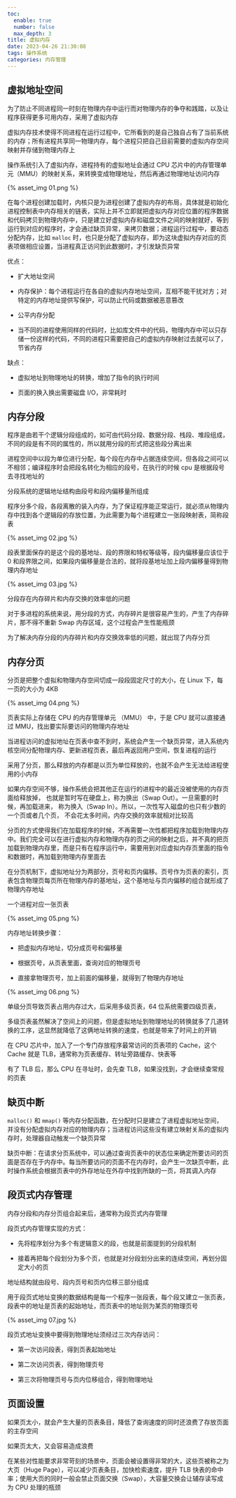 ```yaml
---
toc:
  enable: true
  number: false
  max_depth: 3
title: 虚拟内存
date: 2023-04-26 21:30:08
tags: 操作系统
categories: 内存管理
---
```


## 虚拟地址空间

为了防止不同进程同一时刻在物理内存中运行而对物理内存的争夺和践踏，以及让程序获得更多可用内存，采用了虚拟内存

虚拟内存技术使得不同进程在运行过程中，它所看到的是自己独自占有了当前系统的内存；所有进程共享同一物理内存，每个进程只把自己目前需要的虚拟内存空间映射并存储到物理内存上

操作系统引入了虚拟内存，进程持有的虚拟地址会通过 CPU 芯片中的内存管理单元（MMU）的映射关系，来转换变成物理地址，然后再通过物理地址访问内存

{% asset_img 01.png %}

在每个进程创建加载时，内核只是为进程创建了虚拟内存的布局，具体就是初始化进程控制表中内存相关的链表，实际上并不立即就把虚拟内存对应位置的程序数据和代码拷贝到物理内存中，只是建立好虚拟内存和磁盘文件之间的映射就好，等到运行到对应的程序时，才会通过缺页异常，来拷贝数据；进程运行过程中，要动态分配内存，比如 `malloc` 时，也只是分配了虚拟内存，即为这块虚拟内存对应的页表项做相应设置，当进程真正访问到此数据时，才引发缺页异常

优点：

- 扩大地址空间

- 内存保护：每个进程运行在各自的虚拟内存地址空间，互相不能干扰对方；对特定的内存地址提供写保护，可以防止代码或数据被恶意篡改

- 公平内存分配

- 当不同的进程使用同样的代码时，比如库文件中的代码，物理内存中可以只存储一份这样的代码，不同的进程只需要把自己的虚拟内存映射过去就可以了，节省内存

缺点：

- 虚拟地址到物理地址的转换，增加了指令的执行时间

- 页面的换入换出需要磁盘 I/O，非常耗时

## 内存分段

程序是由若干个逻辑分段组成的，如可由代码分段、数据分段、栈段、堆段组成，不同的段是有不同的属性的，所以就用分段的形式把这些段分离出来

进程空间中以段为单位进行分配，每个段在内存中占据连续空间，但各段之间可以不相邻；编译程序时会把段名转化为相应的段号，在执行的时候 cpu 是根据段号去寻找地址的

分段系统的逻辑地址结构由段号和段内偏移量所组成

程序分多个段，各段离散的装入内存，为了保证程序能正常运行，就必须从物理内存中找到各个逻辑段的存放位置，为此需要为每个进程建立一张段映射表，简称段表

{% asset_img 02.jpg %}

段表里面保存的是这个段的基地址、段的界限和特权等级等，段内偏移量应该位于 0 和段界限之间，如果段内偏移量是合法的，就将段基地址加上段内偏移量得到物理内存地址

{% asset_img 03.jpg %}

分段存在内存碎片和内存交换的效率低的问题

对于多进程的系统来说，用分段的方式，内存碎片是很容易产生的，产生了内存碎片，那不得不重新 Swap 内存区域，这个过程会产生性能瓶颈

为了解决内存分段的内存碎片和内存交换效率低的问题，就出现了内存分页

## 内存分页

分页是把整个虚拟和物理内存空间切成一段段固定尺寸的大小，在 Linux 下，每一页的大小为 4KB

{% asset_img 04.png %}

页表实际上存储在 CPU 的内存管理单元 （MMU） 中，于是 CPU 就可以直接通过 MMU，找出要实际要访问的物理内存地址

当进程访问的虚拟地址在页表中查不到时，系统会产生一个缺页异常，进入系统内核空间分配物理内存、更新进程页表，最后再返回用户空间，恢复进程的运行

采用了分页，那么释放的内存都是以页为单位释放的，也就不会产生无法给进程使用的小内存

如果内存空间不够，操作系统会把其他正在运行的进程中的最近没被使用的内存页面给释放掉，
也就是暂时写在硬盘上，称为换出（Swap Out）。一旦需要的时候，再加载进来，
称为换入（Swap In）。所以，一次性写入磁盘的也只有少数的一个页或者几个页，
不会花太多时间，内存交换的效率就相对比较高

分页的方式使得我们在加载程序的时候，不再需要一次性都把程序加载到物理内存中。我们完全可以在进行虚拟内存和物理内存的页之间的映射之后，并不真的把页加载到物理内存里，而是只有在程序运行中，需要用到对应虚拟内存页里面的指令和数据时，再加载到物理内存里面去

在分页机制下，虚拟地址分为两部分，页号和页内偏移。页号作为页表的索引，页表包含物理页每页所在物理内存的基地址，这个基地址与页内偏移的组合就形成了物理内存地址

一个进程对应一张页表

{% asset_img 05.png %}

内存地址转换步骤：

- 把虚拟内存地址，切分成页号和偏移量

- 根据页号，从页表里面，查询对应的物理页号

- 直接拿物理页号，加上前面的偏移量，就得到了物理内存地址

{% asset_img 06.png %}

单级分页导致页表占用内存过大，后采用多级页表，64 位系统需要四级页表，

多级页表虽然解决了空间上的问题，但是虚拟地址到物理地址的转换就多了几道转换的工序，这显然就降低了这俩地址转换的速度，也就是带来了时间上的开销

在 CPU 芯片中，加入了一个专门存放程序最常访问的页表项的 Cache，这个 Cache 就是 TLB，通常称为页表缓存、转址旁路缓存、快表等

有了 TLB 后，那么 CPU 在寻址时，会先查 TLB，如果没找到，才会继续查常规的页表

## 缺页中断

`malloc()` 和 `mmap()` 等内存分配函数，在分配时只是建立了进程虚拟地址空间，并没有分配虚拟内存对应的物理内存；当进程访问这些没有建立映射关系的虚拟内存时，处理器自动触发一个缺页异常

缺页中断：在请求分页系统中，可以通过查询页表中的状态位来确定所要访问的页面是否存在于内存中。每当所要访问的页面不在内存时，会产生一次缺页中断，此时操作系统会根据页表中的外存地址在外存中找到所缺的一页，将其调入内存

## 段页式内存管理

内存分段和内存分页组合起来后，通常称为段页式内存管理

段页式内存管理实现的方式：

- 先将程序划分为多个有逻辑意义的段，也就是前面提到的分段机制

- 接着再把每个段划分为多个页，也就是对分段划分出来的连续空间，再划分固定大小的页

地址结构就由段号、段内页号和页内位移三部分组成

用于段页式地址变换的数据结构是每一个程序一张段表，每个段又建立一张页表，段表中的地址是页表的起始地址，而页表中的地址则为某页的物理页号

{% asset_img 07.jpg %}

段页式地址变换中要得到物理地址须经过三次内存访问：

- 第一次访问段表，得到页表起始地址

- 第二次访问页表，得到物理页号

- 第三次将物理页号与页内位移组合，得到物理地址

## 页面设置

如果页太小，就会产生大量的页表条目，降低了查询速度的同时还浪费了存放页面的主存空间

如果页太大，又会容易造成浪费

在某些对性能要求非常苛刻的场景中，页面会被设置得非常的大，这些页被称之为大页（Huge Page），可以减少页表条目，加快检索速度，提升 TLB 快表的命中率；使用大页的同时一般会禁止页面交换（Swap），大容量交换会让辅存读写成为 CPU 处理的瓶颈